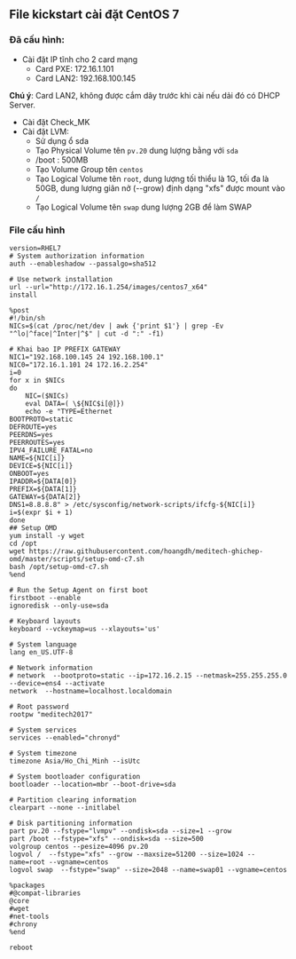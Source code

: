 ## File kickstart cài đặt CentOS 7

### Đã cấu hình:

- Cài đặt IP tĩnh cho 2 card mạng
	- Card PXE: 172.16.1.101
	- Card LAN2: 192.168.100.145

**Chú ý**: Card LAN2, không được cắm dây trước khi cài nếu dải đó có DHCP Server.

- Cài đặt Check_MK
- Cài đặt LVM:
	- Sử dụng ổ sda
	- Tạo Physical Volume tên `pv.20` dung lượng bằng với `sda`
	- /boot : 500MB
	- Tạo Volume Group tên `centos`
	- Tạo Logical Volume tên `root`, dung lượng tối thiểu là 1G, tối đa là 50GB, dung lượng giãn nở (--grow) định dạng "xfs" được mount vào `/`
	- Tạo Logical Volume tên `swap` dung lượng 2GB để làm SWAP 

### File cấu hình

```
version=RHEL7
# System authorization information
auth --enableshadow --passalgo=sha512

# Use network installation
url --url="http://172.16.1.254/images/centos7_x64"
install

%post
#!/bin/sh
NICs=$(cat /proc/net/dev | awk {'print $1'} | grep -Ev "^lo|^face|^Inter|^$" | cut -d ":" -f1)

# Khai bao IP PREFIX GATEWAY
NIC1="192.168.100.145 24 192.168.100.1"
NIC0="172.16.1.101 24 172.16.2.254"
i=0
for x in $NICs
do
	NIC=($NICs)
	eval DATA=( \${NIC$i[@]})	
	echo -e "TYPE=Ethernet
BOOTPROTO=static
DEFROUTE=yes
PEERDNS=yes
PEERROUTES=yes
IPV4_FAILURE_FATAL=no
NAME=${NIC[i]}
DEVICE=${NIC[i]}
ONBOOT=yes
IPADDR=${DATA[0]}
PREFIX=${DATA[1]}
GATEWAY=${DATA[2]}
DNS1=8.8.8.8" > /etc/sysconfig/network-scripts/ifcfg-${NIC[i]}
i=$(expr $i + 1)
done
## Setup OMD
yum install -y wget
cd /opt
wget https://raw.githubusercontent.com/hoangdh/meditech-ghichep-omd/master/scripts/setup-omd-c7.sh
bash /opt/setup-omd-c7.sh
%end

# Run the Setup Agent on first boot
firstboot --enable
ignoredisk --only-use=sda

# Keyboard layouts
keyboard --vckeymap=us --xlayouts='us'

# System language
lang en_US.UTF-8

# Network information
# network  --bootproto=static --ip=172.16.2.15 --netmask=255.255.255.0 --device=ens4 --activate
network  --hostname=localhost.localdomain

# Root password
rootpw "meditech2017"

# System services
services --enabled="chronyd"

# System timezone
timezone Asia/Ho_Chi_Minh --isUtc

# System bootloader configuration
bootloader --location=mbr --boot-drive=sda

# Partition clearing information
clearpart --none --initlabel

# Disk partitioning information
part pv.20 --fstype="lvmpv" --ondisk=sda --size=1 --grow
part /boot --fstype="xfs" --ondisk=sda --size=500
volgroup centos --pesize=4096 pv.20
logvol /  --fstype="xfs" --grow --maxsize=51200 --size=1024 --name=root --vgname=centos
logvol swap  --fstype="swap" --size=2048 --name=swap01 --vgname=centos

%packages
#@compat-libraries
@core
#wget
#net-tools
#chrony
%end

reboot
```